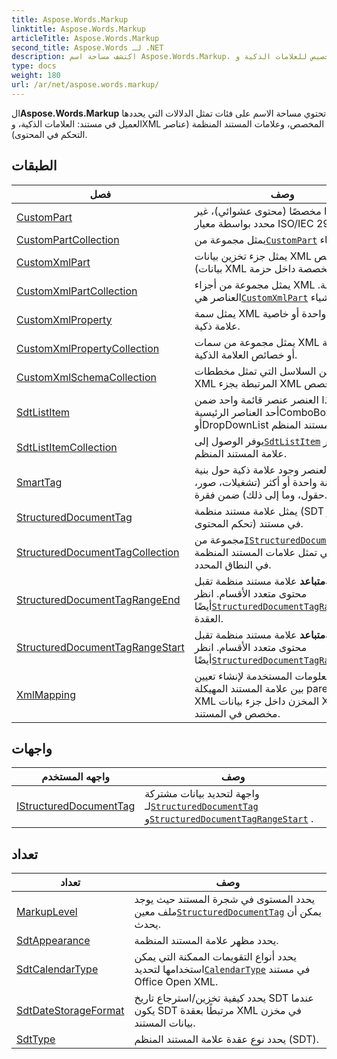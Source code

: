 ```yaml
---
title: Aspose.Words.Markup
linktitle: Aspose.Words.Markup
articleTitle: Aspose.Words.Markup
second_title: Aspose.Words لـ .NET
description: اكتشف مساحة اسم Aspose.Words.Markup، التي تتميز بفئات قابلة للتخصيص للعلامات الذكية وXML وعناصر التحكم في المحتوى لتحسين إدارة المستندات لديك.
type: docs
weight: 180
url: /ar/net/aspose.words.markup/
---
```

ال**Aspose.Words.Markup** تحتوي مساحة الاسم على فئات تمثل الدلالات التي يحددها العميل في مستند: العلامات الذكية، وXML المخصص، وعلامات المستند المنظمة (عناصر التحكم في المحتوى).

## الطبقات

| فصل | وصف |
| --- | --- |
| [CustomPart](./custompart/) | يمثل جزءًا مخصصًا (محتوى عشوائي)، غير محدد بواسطة معيار ISO/IEC 29500. |
| [CustomPartCollection](./custompartcollection/) | يمثل مجموعة من[`CustomPart`](../aspose.words.markup/custompart/) الأشياء. |
| [CustomXmlPart](./customxmlpart/) | يمثل جزء تخزين بيانات XML مخصص (بيانات XML مخصصة داخل حزمة). |
| [CustomXmlPartCollection](./customxmlpartcollection/) | يمثل مجموعة من أجزاء XML المخصصة. العناصر هي[`CustomXmlPart`](../aspose.words.markup/customxmlpart/) الأشياء. |
| [CustomXmlProperty](./customxmlproperty/) | يمثل سمة XML مخصصة واحدة أو خاصية علامة ذكية. |
| [CustomXmlPropertyCollection](./customxmlpropertycollection/) | يمثل مجموعة من سمات XML المخصصة أو خصائص العلامة الذكية. |
| [CustomXmlSchemaCollection](./customxmlschemacollection/) | مجموعة من السلاسل التي تمثل مخططات XML المرتبطة بجزء XML مخصص. |
| [SdtListItem](./sdtlistitem/) | يحدد هذا العنصر عنصر قائمة واحد ضمن أحد العناصر الرئيسيةComboBox أوDropDownList علامة المستند المنظم. |
| [SdtListItemCollection](./sdtlistitemcollection/) | يوفر الوصول إلى[`SdtListItem`](../aspose.words.markup/sdtlistitem/) عناصر علامة المستند المنظم. |
| [SmartTag](./smarttag/) | يحدد هذا العنصر وجود علامة ذكية حول بنية مضمنة واحدة أو أكثر (تشغيلات، صور، حقول، وما إلى ذلك) ضمن فقرة. |
| [StructuredDocumentTag](./structureddocumenttag/) | يمثل علامة مستند منظمة (SDT أو عنصر تحكم المحتوى) في مستند. |
| [StructuredDocumentTagCollection](./structureddocumenttagcollection/) | مجموعة من[`IStructuredDocumentTag`](../aspose.words.markup/istructureddocumenttag/) الحالات التي تمثل علامات المستند المنظمة في النطاق المحدد. |
| [StructuredDocumentTagRangeEnd](./structureddocumenttagrangeend/) | يمثل نهاية**متباعد** علامة مستند منظمة تقبل محتوى متعدد الأقسام. انظر أيضًا[`StructuredDocumentTagRangeStart`](../aspose.words.markup/structureddocumenttagrangestart/) العقدة. |
| [StructuredDocumentTagRangeStart](./structureddocumenttagrangestart/) | يمثل بداية**متباعد** علامة مستند منظمة تقبل محتوى متعدد الأقسام. انظر أيضًا[`StructuredDocumentTagRangeEnd`](../aspose.words.markup/structureddocumenttagrangeend/) . |
| [XmlMapping](./xmlmapping/) | يحدد المعلومات المستخدمة لإنشاء تعيين بين علامة المستند المهيكلة parent وعنصر XML المخزن داخل جزء بيانات XML مخصص في المستند. |
## واجهات

| واجهه المستخدم | وصف |
| --- | --- |
| [IStructuredDocumentTag](./istructureddocumenttag/) | واجهة لتحديد بيانات مشتركة لـ[`StructuredDocumentTag`](../aspose.words.markup/structureddocumenttag/) و[`StructuredDocumentTagRangeStart`](../aspose.words.markup/structureddocumenttagrangestart/) . |
## تعداد

| تعداد | وصف |
| --- | --- |
| [MarkupLevel](./markuplevel/) | يحدد المستوى في شجرة المستند حيث يوجد ملف معين[`StructuredDocumentTag`](../aspose.words.markup/structureddocumenttag/) يمكن أن يحدث. |
| [SdtAppearance](./sdtappearance/) | يحدد مظهر علامة المستند المنظمة. |
| [SdtCalendarType](./sdtcalendartype/) | يحدد أنواع التقويمات الممكنة التي يمكن استخدامها لتحديد[`CalendarType`](../aspose.words.markup/structureddocumenttag/calendartype/) في مستند Office Open XML. |
| [SdtDateStorageFormat](./sdtdatestorageformat/) | يحدد كيفية تخزين/استرجاع تاريخ SDT عندما يكون SDT مرتبطًا بعقدة XML في مخزن بيانات المستند. |
| [SdtType](./sdttype/) | يحدد نوع عقدة علامة المستند المنظم (SDT). |
